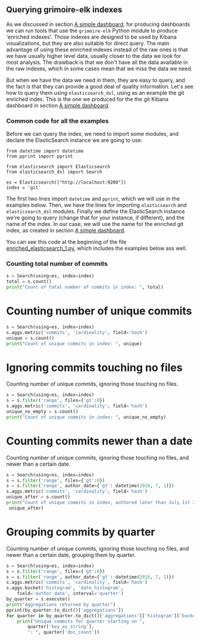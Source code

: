 ## Querying grimoire-elk indexes

As we discussed in section [A simple dashboard](../grimoireelk/a-simple-dashboard.md), for producing dashboards we can run tools that use the `grimoire-elk` Python module to produce 'enriched indexes'. Those indexes are designed to be used by Kibana visualizations, but they are also suitable for direct query. The main advantage of using these enriched indexes instead of the raw ones is that we have usually higher level data, usually closer to the data we look for most analysis. The drawback is that we don't have all the data available in the raw indexes, which in some cases mean that we miss the data we need.

But when we have the data we need in them, they are easy to query, and the fact is that they can provide a good deal of quality information. Let's see how to query them using `elasticsearch_dsl`, using as an example the git enriched index. This is the one we produced for the the git Kibana dashboard in section [A simple dashboard](../grimoireelk/a-simple-dashboard.md).

### Common code for all the examples

Before we can query the index, we need to import some modules, and declare the ElasticSearch instance we are going to use:

```
from datetime import datetime
from pprint import pprint

from elasticsearch import Elasticsearch
from elasticsearch_dsl import Search

es = Elasticsearch(["http://localhost:9200"])
index = 'git'
```

The first two lines import `datetime` and `pprint`, which we will use in the examples below. Then, we have the lines for importing `elasticsearch` and `elasticsearch_dsl` modules. Finally we define the ElasticSearch instance we're going to query (change that for your instance, if different), and the name of the index. In our case, we will use the name for the enriched git index, as created in section [A simple dashboard](../grimoireelk/a-simple-dashboard.md).

You can see this code at the beginning of the file [enriched_elasticsearch_1.py](https://github.com/jgbarah/GrimoireLab-training/blob/master/python/scripts/enriched_elasticsearch_1.py), which includes the examples below ass well.

### Counting total number of commits

```python
s = Search(using=es, index=index)
total = s.count()
print("Count of total number of commits in index: ", total)
```

# Counting number of unique commits

```python
s = Search(using=es, index=index)
s.aggs.metric('commits', 'cardinality', field='hash')
unique = s.count()
print("Count of unique commits in index: ", unique)
```

# Ignoring commits touching no files

Counting number of unique commits, ignoring those touching no files.

```python
s = Search(using=es, index=index)
s = s.filter('range', files={'gt':0})
s.aggs.metric('commits', 'cardinality', field='hash')
unique_no_empty = s.count()
print("Count of unique commits in index: ", unique_no_empty)
```

# Counting commits newer than a date

Counting number of unique commits, ignoring those touching no files, and newer than a certain date.

```python
s = Search(using=es, index=index)
s = s.filter('range', files={'gt':0})
s = s.filter('range', author_date={'gt': datetime(2016, 7, 1)})
s.aggs.metric('commits', 'cardinality', field='hash')
unique_after = s.count()
print("Count of unique commits in index, authored later than July 1st 2016: ",
 unique_after)
```

# Grouping commits by quarter

Counting number of unique commits, ignoring those touching no files, and newer than a certain date, grouping them by quarter.

```python
s = Search(using=es, index=index)
s = s.filter('range', files={'gt':0})
s = s.filter('range', author_date={'gt': datetime(2016, 7, 1)})
s.aggs.metric('commits', 'cardinality', field='hash')
s.aggs.bucket('histogram', 'date_histogram',
    field='author_date', interval='quarter')
by_quarter = s.execute()
print("Aggregations returned by quarter")
pprint(by_quarter.to_dict()['aggregations'])
for quarter in by_quarter.to_dict()['aggregations']['histogram']['buckets']:
    print("Unique commits for quarter starting on ",
        quarter['key_as_string'],
        ": ", quarter['doc_count'])
```        
